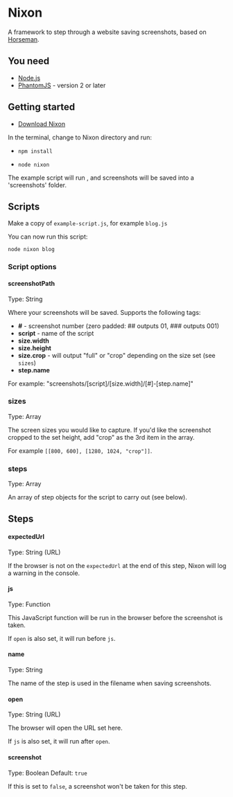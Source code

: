 # Nixon

A framework to step through a website saving screenshots, based on [Horseman](https://github.com/johntitus/node-horseman).

## You need

* [Node.js](http://node.js)
* [PhantomJS](http://phantomjs.org) - version 2 or later

## Getting started

* [Download Nixon](https://github.com/joelanman/nixon/archive/master.zip)

In the terminal, change to Nixon directory and run:

* `npm install`

* `node nixon`

The example script will run , and screenshots will be saved into a 'screenshots' folder.

## Scripts

Make a copy of `example-script.js`, for example `blog.js`

You can now run this script:

`node nixon blog`

### Script options

#### screenshotPath

Type: String

Where your screenshots will be saved. Supports the following tags:

- **#** - screenshot number (zero padded: ## outputs 01, ### outputs 001)
- **script** - name of the script
- **size.width**
- **size.height**
- **size.crop** - will output "full" or "crop" depending on the size set (see `sizes`)
- **step.name**

For example: "screenshots/[script]/[size.width]/[#]-[step.name]"

### sizes

Type: Array

The screen sizes you would like to capture. If you'd like the screenshot cropped to the set height, add "crop" as the 3rd item in the array.

For example `[[800, 600], [1280, 1024, "crop"]]`.

### steps

Type: Array

An array of step objects for the script to carry out (see below).

## Steps

#### expectedUrl

Type: String (URL)

If the browser is not on the `expectedUrl` at the end of this step, Nixon will log a warning in the console.

#### js

Type: Function

This JavaScript function will be run in the browser before the screenshot is taken.

If `open` is also set, it will run before `js`.

#### name

Type: String

The name of the step is used in the filename when saving screenshots.

#### open

Type: String (URL)

The browser will open the URL set here.

If `js` is also set, it will run after `open`.

#### screenshot

Type: Boolean
Default: `true`

If this is set to `false`, a screenshot won't be taken for this step.
